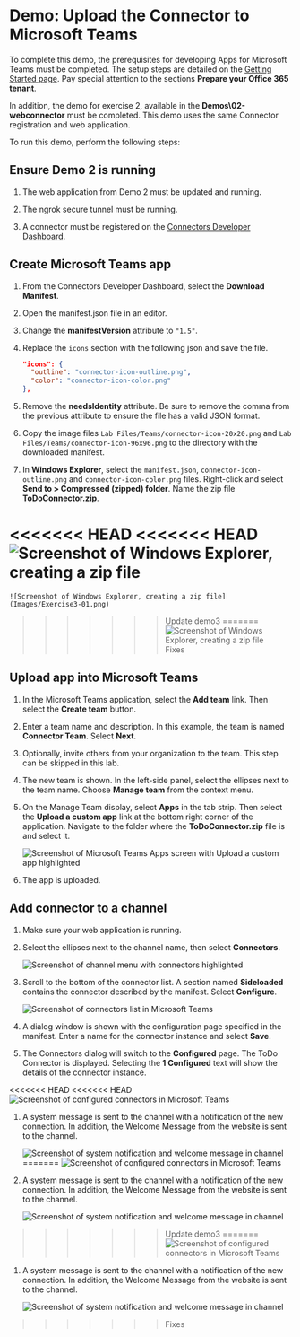 # Demo: Upload the Connector to Microsoft Teams

To complete this demo, the prerequisites for developing Apps for Microsoft Teams must be completed. The setup steps are detailed on the [Getting Started page](https://msdn.microsoft.com/en-us/microsoft-teams/setup). Pay special attention to the sections **Prepare your Office 365 tenant**.

In addition, the demo for exercise 2, available in the **Demos\02-webconnector** must be completed. This demo uses the same Connector registration and web application.

To run this demo, perform the following steps:

## Ensure Demo 2 is running

1. The web application from Demo 2 must be updated and running.

1. The ngrok secure tunnel must be running.

1. A connector must be registered on the [Connectors Developer Dashboard](https://aka.ms/connectorsdashboard).

## Create Microsoft Teams app

1. From the Connectors Developer Dashboard, select the **Download Manifest**.

1. Open the manifest.json file in an editor.

1. Change the **manifestVersion** attribute to `"1.5"`.

1. Replace the `icons` section with the following json and save the file.

    ````json
    "icons": {
      "outline": "connector-icon-outline.png",
      "color": "connector-icon-color.png"
    },
    ````

1. Remove the **needsIdentity** attribute. Be sure to remove the comma from the previous attribute to ensure the file has a valid JSON format.

1. Copy the image files `Lab Files/Teams/connector-icon-20x20.png` and `Lab Files/Teams/connector-icon-96x96.png` to the directory with the downloaded manifest.

1. In **Windows Explorer**, select the `manifest.json`, `connector-icon-outline.png` and `connector-icon-color.png` files. Right-click and select **Send to > Compressed (zipped) folder**. Name the zip file **ToDoConnector.zip**.

<<<<<<< HEAD
<<<<<<< HEAD
    ![Screenshot of Windows Explorer, creating a zip file](../../Images/Exercise3-01.png)
=======
    ![Screenshot of Windows Explorer, creating a zip file](Images/Exercise3-01.png)
>>>>>>> Update demo3
=======
    ![Screenshot of Windows Explorer, creating a zip file](../../Images/Exercise3-01.png)
>>>>>>> Fixes

## Upload app into Microsoft Teams

1. In the Microsoft Teams application, select the **Add team** link. Then select the **Create team** button.

1. Enter a team name and description. In this example, the team is named **Connector Team**. Select **Next**.

1. Optionally, invite others from your organization to the team. This step can be skipped in this lab.

1. The new team is shown. In the left-side panel, select the ellipses next to the team name. Choose **Manage team** from the context menu.

1. On the Manage Team display, select **Apps** in the tab strip. Then select the **Upload a custom app** link at the bottom right corner of the application. Navigate to the folder where the **ToDoConnector.zip** file is and select it.

    ![Screenshot of Microsoft Teams Apps screen with Upload a custom app highlighted](../../Images/Exercise3-03.png)

1. The app is uploaded.

## Add connector to a channel

1. Make sure your web application is running.

1. Select the ellipses next to the channel name, then select **Connectors**.

    ![Screenshot of channel menu with connectors highlighted](../../Images/Exercise3-05.png)

1. Scroll to the bottom of the connector list. A section named **Sideloaded** contains the connector described by the manifest. Select **Configure**.

    ![Screenshot of connectors list in Microsoft Teams](../../Images/Exercise3-06.png)

1. A dialog window is shown with the configuration page specified in the manifest. Enter a name for the connector instance and select **Save**.

1. The Connectors dialog will switch to the **Configured** page. The ToDo Connector is displayed. Selecting the **1 Configured** text will show the details of the connector instance.

<<<<<<< HEAD
<<<<<<< HEAD
    ![Screenshot of configured connectors in Microsoft Teams](../../Images/Exercise3-07.png)

1. A system message is sent to the channel with a notification of the new connection. In addition, the Welcome Message from the website is sent to the channel.

    ![Screenshot of system notification and welcome message in channel](../../Images/Exercise3-08.png)
=======
    ![Screenshot of configured connectors in Microsoft Teams](Images/Exercise3-07.png)

1. A system message is sent to the channel with a notification of the new connection. In addition, the Welcome Message from the website is sent to the channel.

    ![Screenshot of system notification and welcome message in channel](Images/Exercise3-08.png)
>>>>>>> Update demo3
=======
    ![Screenshot of configured connectors in Microsoft Teams](../../Images/Exercise3-07.png)

1. A system message is sent to the channel with a notification of the new connection. In addition, the Welcome Message from the website is sent to the channel.

    ![Screenshot of system notification and welcome message in channel](../../Images/Exercise3-08.png)
>>>>>>> Fixes
